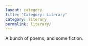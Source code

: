 ```yaml
---
layout: category
title: "Category: Literary"
category: literary
permalink: literary/
---
```


A bunch of poems, and some fiction.
